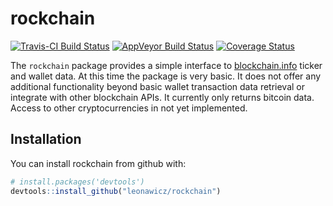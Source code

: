 
<!-- README.md is generated from README.Rmd. Please edit that file -->
rockchain
=========

[![Travis-CI Build Status](https://travis-ci.org/leonawicz/rockchain.svg?branch=master)](https://travis-ci.org/leonawicz/rockchain) [![AppVeyor Build Status](https://ci.appveyor.com/api/projects/status/github/leonawicz/rockchain?branch=master&svg=true)](https://ci.appveyor.com/project/leonawicz/rockchain) [![Coverage Status](https://img.shields.io/codecov/c/github/leonawicz/rockchain/master.svg)](https://codecov.io/github/leonawicz/rockchain?branch=master)

The `rockchain` package provides a simple interface to [blockchain.info](https://blockchain.info/) ticker and wallet data. At this time the package is very basic. It does not offer any additional functionality beyond basic wallet transaction data retrieval or integrate with other blockchain APIs. It currently only returns bitcoin data. Access to other cryptocurrencies in not yet implemented.

Installation
------------

You can install rockchain from github with:

``` r
# install.packages('devtools')
devtools::install_github("leonawicz/rockchain")
```

